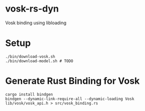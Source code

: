 # vosk-rs-dyn

Vosk binding using libloading

# Setup

```
./bin/download-vosk.sh
./bin/download-model.sh # TODO
```

# Generate Rust Binding for Vosk

```
cargo install bindgen
bindgen --dynamic-link-require-all --dynamic-loading Vosk lib/vosk/vosk_api.h > src/vosk_binding.rs
```
